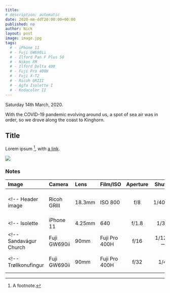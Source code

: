 ```yaml
---
title: 
# description: automatic
date: 2020-mm-ddT20:00:00+00:00
published: no
author: Nick
layout: post
image: image.jpg
tags:
  # - iPhone 11
  # - Fuji GW690ii
  # - Ilford Pan F Plus 50
  # - Nikon FM
  # - Ilford Delta 400
  # - Fuji Pro 400H
  # - Fuji X-T2
  # - Ricoh GRIII
  # - Agfa Isolette I
  # - Kodacolor II
---
```

Saturday 14th March, 2020. 

With the COVID-19 pandemic evolving around us, a spot of sea air was in order, so we drove along the coast to Kinghorn.

## Title
Lorem ipsum [^1], with [a link](https://alink.com). 

![]({{site.baseurl}}/img/an-image.jpg)

### Notes
[^1]: A footnote.

Image|Camera|Lens|Film/ISO|Aperture|Shutter|Comment
:----|:-----|:---|:---|:------:|:----:|:------
<!-- Header image|Ricoh GRIII|18.3mm|ISO 800|f/8|1/4000s|pp in Capture One Pro 20 -->
<!-- Isolette|iPhone 11|4.25mm|640|f/1.8|1/30s| -->
<!-- Sandavágur Church|Fuji GW690ii|90mm|Fuji Pro 400H|f/16|1/125s -->
<!-- Trøllkonufingur|Fuji GW690ii|90mm|Fuji Pro 400H|f/32|1/4s|PP in [Iridient](https://www.iridientdigital.com/) -->
